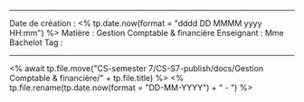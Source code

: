  ---

 Date de création : <% tp.date.now(format = "dddd DD MMMM yyyy HH:mm") %>
 Matière : Gestion Comptable & financière
 Enseignant : Mme Bachelot
 Tag :

---

 <% await tp.file.move("CS-semester 7/CS-S7-publish/docs/Gestion Comptable & financière/" + tp.file.title) %>
 <% tp.file.rename(tp.date.now(format = "DD-MM-YYYY") + " - ") %>
